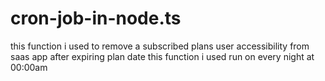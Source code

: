 # cron-job-in-node.ts
this function i used to remove a subscribed plans user accessibility  from saas app after expiring plan date  this function i used run on every night at 00:00am
